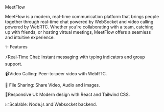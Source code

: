 
MeetFlow



MeetFlow is a modern, real-time communication platform that brings people together through real-time chat powered by WebSocket and video calling powered by WebRTC. Whether you're collaborating with a team, catching up with friends, or hosting virtual meetings, MeetFlow offers a seamless and intuitive experience.


✨ Features





⚡Real-Time Chat: Instant messaging with typing indicators and group support.

📹Video Calling: Peer-to-peer video with WebRTC.

📂 File Sharing: Share Video, Audio and images.

📱Responsive UI: Modern design with React and Tailwind CSS.

📈Scalable: Node.js and Websocket backend.